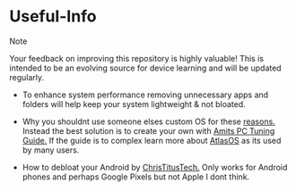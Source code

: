 # Useful-Info

> [!NOTE]
Your feedback on improving this repository is highly valuable! This is intended to be an evolving source for device learning and will be updated regularly.

- To enhance system performance removing unnecessary apps and folders will help keep your system lightweight & not bloated.

- Why you shouldnt use someone elses custom OS for these [reasons.](/Dont-use-customos.md) Instead the best solution is to create your own with [Amits PC Tuning Guide.](https://github.com/amitxv/PC-Tuning) If the guide is to complex learn more about [AtlasOS](https://atlasos.net) as its used by many users.

- How to debloat your Android by [ChrisTitusTech.](https://youtu.be/MFbXFG2xDJI?si=MPmXAK_FOMqV2hZP) Only works for Android phones and perhaps Google Pixels but not Apple I dont think.
